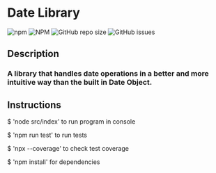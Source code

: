 # Date Library

![npm](https://img.shields.io/npm/v/@alisherbegmatov/date-lib)
![NPM](https://img.shields.io/npm/l/@alisherbegmatov/date-lib)
![GitHub repo size](https://img.shields.io/github/repo-size/alisherbegmatov/date-lib)
![GitHub issues](https://img.shields.io/github/issues/alisherbegmatov/date-lib)

## Description

### A library that handles date operations in a better and more intuitive way than the built in Date Object.

## Instructions

$ 'node src/index' to run program in console

$ 'npm run test' to run tests

$ 'npx --coverage' to check test coverage

$ 'npm install' for dependencies
